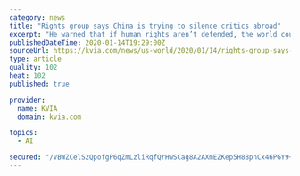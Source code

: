 ```yaml
---
category: news
title: "Rights group says China is trying to silence critics abroad"
excerpt: "He warned that if human rights aren’t defended, the world could face “a dystopian future in which no one is beyond the reach of Chinese censors” and a global rights system so weakened that ..."
publishedDateTime: 2020-01-14T19:29:00Z
sourceUrl: https://kvia.com/news/us-world/2020/01/14/rights-group-says-china-is-trying-to-silence-critics-abroad/
type: article
quality: 102
heat: 102
published: true

provider:
  name: KVIA
  domain: kvia.com

topics:
  - AI

secured: "/VBWZCelS2QpofgP6qZmLzliRqfQrHwSCag8A2AXmEZKep5H88pnCx46PGY9+LwCkKHLIG8obkRgNDpAAu90XVYz+JcrUFBCFlOO9X4GGC3G3z6AqEZoMfHx+WpnICHzL2UsRN+nnE0eo+ooi2acgeuUkpOmpUij/aOaSq6pVXBwzh61xIAX3OR6epgV3OCUjv2fHD6abj6cDNLrfcM7uggtfvLUUZshqLMpUvTDT6Lr0vdKCCPQidU5vyxNjJqMp3HjXgAT47xkG2bK7oME/SKqptcSoybHK9H51uKAwnhCmECoyCRneqqPfKenM8dr1J/FfNLYi3/pNnmlhuwz4Q==;70jtF8H52yKMKKURtKJcPA=="
---
```


